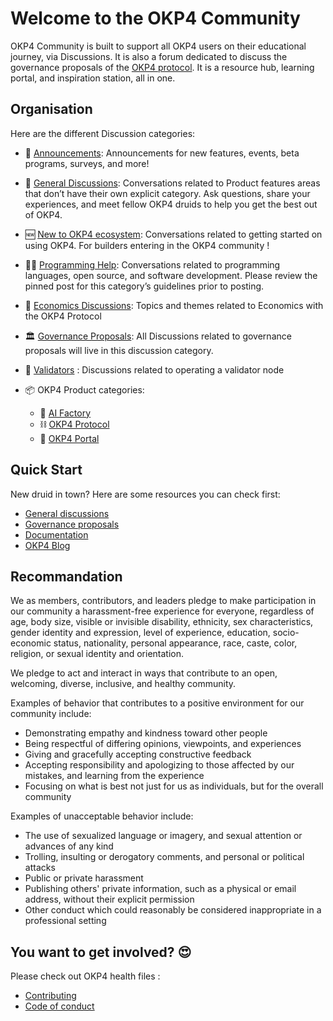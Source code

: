 
# Welcome to the OKP4 Community

OKP4 Community is built to support all OKP4 users on their educational journey, via Discussions. It is also a forum dedicated to discuss the governance proposals of the [OKP4 protocol](https://okp4.network).
It is a resource hub, learning portal, and inspiration station, all in one.

## Organisation

Here are the different Discussion categories:

- 📣 [Announcements]([url](https://github.com/okp4/community/discussions/categories/announcements)): Announcements for new features, events, beta programs, surveys, and more!
- 💬 [General Discussions](https://github.com/okp4/community/discussions/categories/general-discussions): Conversations related to Product features areas that don’t have their own explicit category. Ask questions, share your experiences, and meet fellow OKP4 druids to help you get the best out of OKP4.
- 🆕 [New to OKP4 ecosystem](https://github.com/okp4/community/discussions/categories/new-to-okp4-ecosystem): Conversations related to getting started on using OKP4. For builders entering in the OKP4 community !
- 🧑‍💻 [Programming Help](https://github.com/okp4/community/discussions/categories/programming-help): Conversations related to programming languages, open source, and software development. Please review the pinned post for this category’s guidelines prior to posting.
- 🏦 [Economics Discussions](https://github.com/okp4/community/discussions/categories/economics-discussions): Topics and themes related to Economics with the OKP4 Protocol
- 🏛️ [Governance Proposals](https://github.com/okp4/community/discussions/categories/governance-proposals): All Discussions related to governance proposals will live in this discussion category.
- 🔨 [Validators](https://github.com/okp4/community/discussions/categories/validators) : Discussions related to operating a validator node  

- 📦 OKP4 Product categories:
  - 🤖 [AI Factory](https://github.com/okp4/community/discussions/categories/ai-factory)
  - ⛓️ [OKP4 Protocol](https://github.com/okp4/community/discussions/categories/okp4-protocol)
  - 🚪 [OKP4 Portal](https://github.com/okp4/community/discussions/categories/okp4-portal)

## Quick Start

New druid in town? Here are some resources you can check first:

- [General discussions](https://github.com/okp4/community/discussions/categories/general-discussions)
- [Governance proposals](https://github.com/okp4/community/discussions/categories/governance-proposals)
- [Documentation](https://docs.okp4.network)
- [OKP4 Blog](https://blog.okp4.network)

## Recommandation

We as members, contributors, and leaders pledge to make participation in our community a harassment-free experience for everyone, regardless of age, body size, visible or invisible disability, ethnicity, sex characteristics, gender identity and expression, level of experience, education, socio-economic status, nationality, personal appearance, race, caste, color, religion, or sexual identity and orientation.

We pledge to act and interact in ways that contribute to an open, welcoming, diverse, inclusive, and healthy community.

Examples of behavior that contributes to a positive environment for our community include:

- Demonstrating empathy and kindness toward other people
- Being respectful of differing opinions, viewpoints, and experiences
- Giving and gracefully accepting constructive feedback
- Accepting responsibility and apologizing to those affected by our mistakes, and learning from the experience
- Focusing on what is best not just for us as individuals, but for the overall community

Examples of unacceptable behavior include:

- The use of sexualized language or imagery, and sexual attention or advances of any kind
- Trolling, insulting or derogatory comments, and personal or political attacks
- Public or private harassment
- Publishing others' private information, such as a physical or email address, without their explicit permission
- Other conduct which could reasonably be considered inappropriate in a professional setting

## You want to get involved? 😍

Please check out OKP4 health files :

- [Contributing](https://github.com/okp4/.github/blob/main/CONTRIBUTING.md)
- [Code of conduct](https://github.com/okp4/.github/blob/main/CODE_OF_CONDUCT.md)

